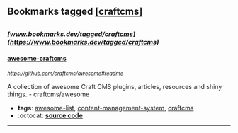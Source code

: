 ## Bookmarks tagged [[craftcms]](https://www.bookmarks.dev/search?q=[craftcms])

_<sup><sup>[www.bookmarks.dev/tagged/craftcms](https://www.bookmarks.dev/tagged/craftcms)</sup></sup>_
---
#### [awesome-craftcms](https://github.com/craftcms/awesome#readme)
_<sup>https://github.com/craftcms/awesome#readme</sup>_

A collection of awesome Craft CMS plugins, articles, resources and shiny things. - craftcms/awesome
* **tags**: [awesome-list](../tagged/awesome-list.md), [content-management-system](../tagged/content-management-system.md), [craftcms](../tagged/craftcms.md)
* :octocat: **[source code](https://github.com/craftcms/awesome#readme)**
---

